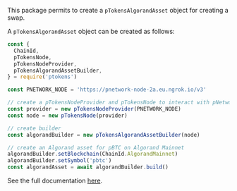 This package permits to create a `pTokensAlgorandAsset` object for creating a swap.

A `pTokensAlgorandAsset` object can be created as follows:
```ts
const {
  ChainId,
  pTokensNode,
  pTokensNodeProvider,
  pTokensAlgorandAssetBuilder,
} = require('ptokens')

const PNETWORK_NODE = 'https://pnetwork-node-2a.eu.ngrok.io/v3'

// create a pTokensNodeProvider and pTokensNode to interact with pNetwork
const provider = new pTokensNodeProvider(PNETWORK_NODE)
const node = new pTokensNode(provider)

// create builder
const algorandBuilder = new pTokensAlgorandAssetBuilder(node)

// create an Algorand asset for pBTC on Algorand Mainnet
algorandBuilder.setBlockchain(ChainId.AlgorandMainnet)
algorandBuilder.setSymbol('pbtc')
const algorandAsset = await algorandBuilder.build()
```

See the full documentation [here](https://provable-things.github.io/ptokens.js/modules/pTokens_Algorand_Asset.html).
